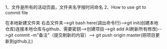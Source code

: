 1、文件是所有的活动页面，文件夹名字按时间命名
2、How to use git to commit file

在本地新建文件夹  右击文件夹-->git bash here(调出命令行)-->git init(创建本地仓库)连接本地仓库与github、需要密钥-->创建项目-->git add A(刷新所有修改)-->git commit -m"备注"（提交刷新的内容）--> git push origin master(把项目更新到github上)



